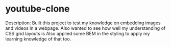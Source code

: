 # youtube-clone
Description: 
Built this project to test my knowledge on embedding images and videos in a webpage.
Also wanted to see how well my understanding of CSS grid layouts is
Also applied some BEM in the styling to apply my learning knowledge of that too.
